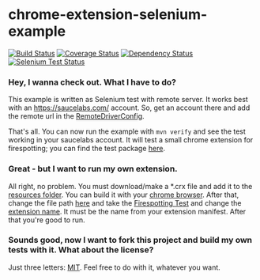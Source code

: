 chrome-extension-selenium-example
=================================
[![Build Status](https://travis-ci.org/quitschibo/chrome-extension-selenium-example.png?branch=master)](https://travis-ci.org/quitschibo/chrome-extension-selenium-example)
[![Coverage Status](https://coveralls.io/repos/quitschibo/chrome-extension-selenium-example/badge.png?branch=master)](https://coveralls.io/r/quitschibo/chrome-extension-selenium-example?branch=master)
[![Dependency Status](https://www.versioneye.com/user/projects/522618b2632bac0677001391/badge.png)](https://www.versioneye.com/user/projects/522618b2632bac0677001391)
[![Selenium Test Status](https://saucelabs.com/buildstatus/manmoe)](https://saucelabs.com/u/manmoe)

### Hey, I wanna check out. What I have to do?

This example is written as Selenium test with remote server. It works best with an https://saucelabs.com/ account. So,
get an account there and add the remote url in the [RemoteDriverConfig](https://github.com/quitschibo/chrome-extension-selenium-example/blob/master/src/main/java/com/manmoe/example/config/RemoteDriverConfig.java#L22).

That's all. You can now run the example with `mvn verify` and see the test working in your saucelabs account. It will test a small chrome extension for firespotting; you can find the test package [here](https://github.com/quitschibo/chrome-extension-selenium-example/tree/master/src/main/resources).

### Great - but I want to run my own extension.

All right, no problem. You must download/make a *.crx file and add it to the [resources folder](https://github.com/quitschibo/chrome-extension-selenium-example/tree/master/src/main/resources). You can build it with your [chrome browser](http://developer.chrome.com/extensions/packaging.html). After that, change the file path [here](https://github.com/quitschibo/chrome-extension-selenium-example/blob/master/src/main/java/com/manmoe/example/config/RemoteDriverConfig.java#L23) and take the [Firespotting Test](https://github.com/quitschibo/chrome-extension-selenium-example/blob/master/src/main/java/com/manmoe/example/test/FirespottingTest.java) and change the [extension name](https://github.com/quitschibo/chrome-extension-selenium-example/blob/master/src/main/java/com/manmoe/example/test/FirespottingTest.java#L18). It must be the name from your extension manifest. After that you're good to run.

### Sounds good, now I want to fork this project and build my own tests with it. What about the license?

Just three letters: [MIT](https://github.com/quitschibo/chrome-extension-selenium-example/blob/master/LICENSE). Feel free to do with it, whatever you want.
